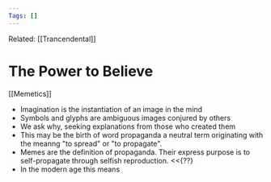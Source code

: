 ```yaml
---
Tags: []
---
```

Related: [[Trancendental]]
# The Power to Believe
[[Memetics]]
- Imagination is the instantiation of an image in the mind
- Symbols and glyphs are ambiguous images conjured by others
- We ask why, seeking explanations from those who created them
- This may be the birth of word propaganda a neutral term originating with the meanng "to spread" or "to propagate".
- Memes are the definition of propaganda. Their express purpose is to self-propagate through selfish reproduction. <<{??}
- In the modern age this means 